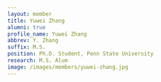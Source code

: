 ```yaml
---
layout: member
title: Yuwei Zhang
alumni: true
profile_name: Yuwei Zhang 
abbrev: Y. Zhang
suffix: M.S.
position: Ph.D. Student, Penn State University
research: M.S. Alum
image: /images/members/yuwei-zhang.jpg
---
```


